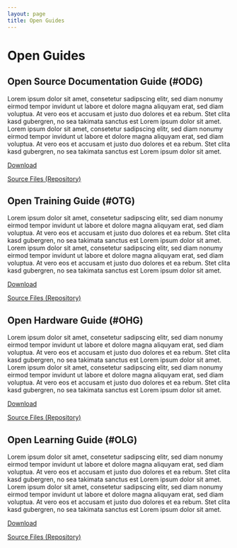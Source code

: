 ```yaml
---
layout: page
title: Open Guides
---
```


# Open Guides

## Open Source Documentation Guide (#ODG)

Lorem ipsum dolor sit amet, consetetur sadipscing elitr, sed diam nonumy eirmod tempor invidunt ut labore et dolore magna aliquyam erat, sed diam voluptua. At vero eos et accusam et justo duo dolores et ea rebum. Stet clita kasd gubergren, no sea takimata sanctus est Lorem ipsum dolor sit amet. Lorem ipsum dolor sit amet, consetetur sadipscing elitr, sed diam nonumy eirmod tempor invidunt ut labore et dolore magna aliquyam erat, sed diam voluptua. At vero eos et accusam et justo duo dolores et ea rebum. Stet clita kasd gubergren, no sea takimata sanctus est Lorem ipsum dolor sit amet.

<a href="{{ site.baseurl }}{% link assets/docs/open-source-documentation-guide.pdf %}" class="btn btn-sm btn-primary" target="_blank">Download</a>  

<a href="https://github.com/opencultureagency/Open-Documentation-Guide" target="_blank">Source Files (Repository)</a>


## Open Training Guide (#OTG) 

Lorem ipsum dolor sit amet, consetetur sadipscing elitr, sed diam nonumy eirmod tempor invidunt ut labore et dolore magna aliquyam erat, sed diam voluptua. At vero eos et accusam et justo duo dolores et ea rebum. Stet clita kasd gubergren, no sea takimata sanctus est Lorem ipsum dolor sit amet. Lorem ipsum dolor sit amet, consetetur sadipscing elitr, sed diam nonumy eirmod tempor invidunt ut labore et dolore magna aliquyam erat, sed diam voluptua. At vero eos et accusam et justo duo dolores et ea rebum. Stet clita kasd gubergren, no sea takimata sanctus est Lorem ipsum dolor sit amet.

<a href="{{ site.baseurl }}{%  link assets/docs/open-training-guide.pdf %}" class="btn btn-sm btn-primary" target="_blank">Download</a>  

<a href="https://github.com/opencultureagency/Open-Training-Guide" target="_blank">Source Files (Repository)</a>

## Open Hardware Guide (#OHG)

Lorem ipsum dolor sit amet, consetetur sadipscing elitr, sed diam nonumy eirmod tempor invidunt ut labore et dolore magna aliquyam erat, sed diam voluptua. At vero eos et accusam et justo duo dolores et ea rebum. Stet clita kasd gubergren, no sea takimata sanctus est Lorem ipsum dolor sit amet. Lorem ipsum dolor sit amet, consetetur sadipscing elitr, sed diam nonumy eirmod tempor invidunt ut labore et dolore magna aliquyam erat, sed diam voluptua. At vero eos et accusam et justo duo dolores et ea rebum. Stet clita kasd gubergren, no sea takimata sanctus est Lorem ipsum dolor sit amet.

<a href="{{ site.baseurl }}{% link assets/docs/open-hardware-guide.pdf %}" class="btn btn-sm btn-primary" target="_blank">Download</a>  

<a href="https://github.com/opencultureagency/Open-Hardware-Guide" target="_blank">Source Files (Repository)</a>

## Open Learning Guide (#OLG)

Lorem ipsum dolor sit amet, consetetur sadipscing elitr, sed diam nonumy eirmod tempor invidunt ut labore et dolore magna aliquyam erat, sed diam voluptua. At vero eos et accusam et justo duo dolores et ea rebum. Stet clita kasd gubergren, no sea takimata sanctus est Lorem ipsum dolor sit amet. Lorem ipsum dolor sit amet, consetetur sadipscing elitr, sed diam nonumy eirmod tempor invidunt ut labore et dolore magna aliquyam erat, sed diam voluptua. At vero eos et accusam et justo duo dolores et ea rebum. Stet clita kasd gubergren, no sea takimata sanctus est Lorem ipsum dolor sit amet.

<a href="{{ site.baseurl }}{% link assets/docs/open-learning-guide.pdf %}" class="btn btn-sm btn-primary" target="_blank">Download</a>  

<a href="https://github.com/opencultureagency/Open-Learning-Guide" target="_blank">Source Files (Repository)</a>

